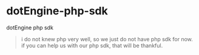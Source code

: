 # dotEngine-php-sdk
dotEngine php  sdk 



> i do not knew php very well,  so we just do not have php sdk for now. 
> if you can help us with our php sdk,  that will be thankful.
